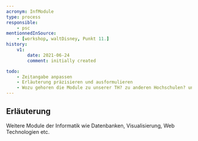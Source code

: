 ```yaml
---
acronym: InfModule
type: process
responsible:
    - psc
mentionnedInSource: 
    - [workshop, waltDisney, Punkt 11.]   
history:
    v1:
        date: 2021-06-24
        comment: initially created

todo:
    - Zeitangabe anpassen 
    - Erläuterung präzisieren und ausformulieren 
    - Wozu gehoren die Module zu unserer TH? zu anderen Hochschulen? und Was ist ein Modul?
---
```


## Erläuterung

Weitere Module der Informatik wie Datenbanken, Visualisierung, Web Technologien etc.